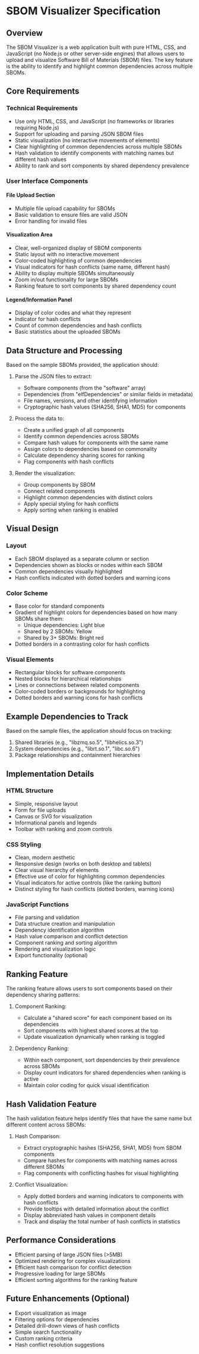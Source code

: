 # SBOM Visualizer Specification

## Overview
The SBOM Visualizer is a web application built with pure HTML, CSS, and JavaScript (no Node.js or other server-side engines) that allows users to upload and visualize Software Bill of Materials (SBOM) files. The key feature is the ability to identify and highlight common dependencies across multiple SBOMs.

## Core Requirements

### Technical Requirements
- Use only HTML, CSS, and JavaScript (no frameworks or libraries requiring Node.js)
- Support for uploading and parsing JSON SBOM files
- Static visualization (no interactive movements of elements)
- Clear highlighting of common dependencies across multiple SBOMs
- Hash validation to identify components with matching names but different hash values
- Ability to rank and sort components by shared dependency prevalence

### User Interface Components

#### File Upload Section
- Multiple file upload capability for SBOMs
- Basic validation to ensure files are valid JSON
- Error handling for invalid files

#### Visualization Area
- Clear, well-organized display of SBOM components
- Static layout with no interactive movement
- Color-coded highlighting of common dependencies
- Visual indicators for hash conflicts (same name, different hash)
- Ability to display multiple SBOMs simultaneously
- Zoom in/out functionality for large SBOMs
- Ranking feature to sort components by shared dependency count

#### Legend/Information Panel
- Display of color codes and what they represent
- Indicator for hash conflicts
- Count of common dependencies and hash conflicts
- Basic statistics about the uploaded SBOMs

## Data Structure and Processing

Based on the sample SBOMs provided, the application should:

1. Parse the JSON files to extract:
   - Software components (from the "software" array)
   - Dependencies (from "elfDependencies" or similar fields in metadata)
   - File names, versions, and other identifying information
   - Cryptographic hash values (SHA256, SHA1, MD5) for components

2. Process the data to:
   - Create a unified graph of all components
   - Identify common dependencies across SBOMs
   - Compare hash values for components with the same name
   - Assign colors to dependencies based on commonality
   - Calculate dependency sharing scores for ranking
   - Flag components with hash conflicts

3. Render the visualization:
   - Group components by SBOM
   - Connect related components
   - Highlight common dependencies with distinct colors
   - Apply special styling for hash conflicts
   - Apply sorting when ranking is enabled

## Visual Design

### Layout
- Each SBOM displayed as a separate column or section
- Dependencies shown as blocks or nodes within each SBOM
- Common dependencies visually highlighted
- Hash conflicts indicated with dotted borders and warning icons

### Color Scheme
- Base color for standard components
- Gradient of highlight colors for dependencies based on how many SBOMs share them:
  - Unique dependencies: Light blue
  - Shared by 2 SBOMs: Yellow
  - Shared by 3+ SBOMs: Bright red
- Dotted borders in a contrasting color for hash conflicts

### Visual Elements
- Rectangular blocks for software components
- Nested blocks for hierarchical relationships
- Lines or connections between related components
- Color-coded borders or backgrounds for highlighting
- Dotted borders and warning icons for hash conflicts

## Example Dependencies to Track

Based on the sample files, the application should focus on tracking:

1. Shared libraries (e.g., "libzmq.so.5", "libhelics.so.3")
2. System dependencies (e.g., "librt.so.1", "libc.so.6")
3. Package relationships and containment hierarchies

## Implementation Details

### HTML Structure
- Simple, responsive layout
- Form for file uploads
- Canvas or SVG for visualization
- Informational panels and legends
- Toolbar with ranking and zoom controls

### CSS Styling
- Clean, modern aesthetic
- Responsive design (works on both desktop and tablets)
- Clear visual hierarchy of elements
- Effective use of color for highlighting common dependencies
- Visual indicators for active controls (like the ranking button)
- Distinct styling for hash conflicts (dotted borders, warning icons)

### JavaScript Functions
- File parsing and validation
- Data structure creation and manipulation
- Dependency identification algorithm
- Hash value comparison and conflict detection
- Component ranking and sorting algorithm
- Rendering and visualization logic
- Export functionality (optional)

## Ranking Feature

The ranking feature allows users to sort components based on their dependency sharing patterns:

1. Component Ranking:
   - Calculate a "shared score" for each component based on its dependencies
   - Sort components with highest shared scores at the top
   - Update visualization dynamically when ranking is toggled

2. Dependency Ranking:
   - Within each component, sort dependencies by their prevalence across SBOMs
   - Display count indicators for shared dependencies when ranking is active
   - Maintain color coding for quick visual identification

## Hash Validation Feature

The hash validation feature helps identify files that have the same name but different content across SBOMs:

1. Hash Comparison:
   - Extract cryptographic hashes (SHA256, SHA1, MD5) from SBOM components
   - Compare hashes for components with matching names across different SBOMs
   - Flag components with conflicting hashes for visual highlighting

2. Conflict Visualization:
   - Apply dotted borders and warning indicators to components with hash conflicts
   - Provide tooltips with detailed information about the conflict
   - Display abbreviated hash values in component details
   - Track and display the total number of hash conflicts in statistics

## Performance Considerations
- Efficient parsing of large JSON files (>5MB)
- Optimized rendering for complex visualizations
- Efficient hash comparison for conflict detection
- Progressive loading for large SBOMs
- Efficient sorting algorithms for the ranking feature

## Future Enhancements (Optional)
- Export visualization as image
- Filtering options for dependencies
- Detailed drill-down views of hash conflicts
- Simple search functionality
- Custom ranking criteria
- Hash conflict resolution suggestions 